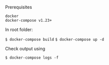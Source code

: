 Prerequisites

```
docker
docker-compose v1.23+
```

In root folder:

```$ docker-compose build```
```$ docker-compose up -d```

Check output using

```$ docker-compose logs -f```

